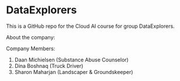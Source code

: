 <h1>DataExplorers</h1>
This is a GitHub repo for the Cloud AI course for group DataExplorers.

About the company:


Company Members:
<ol>
<li>Daan Michielsen (Substance Abuse Counselor)</li>
<li>Dina Boshnaq (Truck Driver)</li>
<li>Sharon Maharjan (Landscaper & Groundskeeper)</li>
</ol> 


